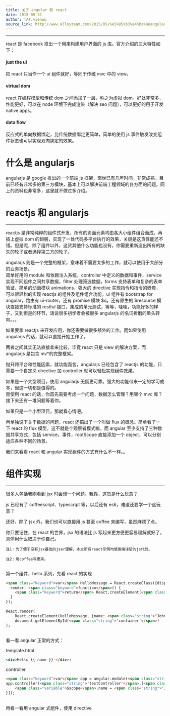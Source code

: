 ```yaml
---
title: 关于 angular 和 react
date: 2015-05-31
author: TAT.vienwu
source_link: http://www.alloyteam.com/2015/05/%e5%85%b3%e4%ba%8eangular%e5%92%8creact/
---
```


<!-- {% raw %} - for jekyll -->

* * *

react 是 facebook 推出一个用来构建用户界面的 js 库。官方介绍的三大特性如下：

#### just the ui

把 react 只当作一个 ui 组件就好，等同于传统 mvc 中的 view。

#### virtual dom

react 在编程模型和传统 dom 之间添加了一层，称之为虚拟 dom。好处非常多，性能更好，可以在 node 环境下完成渲染（解决 seo 问题），可以更好的用于开发 native apps。

#### data flow

反应式的单向数据绑定，比传统数据绑定更简单，简单的使用 js 事件触发改变组件状态也可以实现双向绑定的效果。

# 什么是 angularjs

angularjs 是 google 推出的一个前端 js 框架，面世已有几年时间，非常成熟，目前已经有非常多的第三方模块，基本上可以解决前端工程领域的各方面的问题。网上的资料也非常多，这里就不做过多介绍。

# reactjs 和 angularjs

* * *

reactjs 是非常纯粹的组件式开发，所有的页面元素均由各大小组件组合而成。再插上虚拟 dom 的翅膀，实现了一处代码多平台执行的效果，关键是这货性能还不错。但是呢，除了组件以外，这货其他什么功能也没有，你需要重新造出所有的缺失的轮子或者选择第三方的轮子。

angularjs 则是一个完整的框架，意味着不需要太多的工作，就可以使用于大部分的业务场景。  
简单好用的 module 和依赖注入系统，controller 中定义的数据和事件，service 实现不同组件之间共享数据，filter 处理筛选数据，forms 支持表单和复杂的表单验证，简单的动画模块 animations，强大的 directive 实现指令和指令的嵌套，可以很轻松的实现 reactjs 的组件及组件组合功能。ui 组件有 bootstrap for angular，路由有 ui-router，还有 promise 模块 $q，还有原生的 $resource 模块直接支持标准的 restful 接口，集成的单元测试，等等，哇哇，功能好多的样子，又到但是的环节，话说很多初学者会被很多 angularjs 的名词折磨的晕头转向。。。

如果要拿 reactjs 来开发应用，你还需要做很多额外的工作。而如果使用 angularjs 的话，就可以直接开始工作了。

两者之间其实无法直接拿来比较，毕竟 react 只是 view 的解决方案，而 angularjs 是包含 mv\*的完整框架。

抛开跨平台和性能因素，就功能而言，angularjs 已经包含了 reactjs 的功能，只需要一个自定义 directive 加 controller 就可以轻松实现组件效果。

如果是一个大型项目，使用 angularjs 无疑更可靠。强大的功能带来一定的学习成本，但这一切都是值得的。  
而使用 react 的话，你首先需要考虑一个问题，数据怎么管理？用哪个 mvc 库？接下来还有一堆问题等着你。

如果只是一个小型项目，那就看心情吧。

再单独说下关于数据的问题，react 还搞出了一个叫做 flux 的概念。简单看了一下 react 的 flux 模型，这不就是个观察者模式嘛。而 angular 至少支持了三种数据共享方式，包括 service，事件，rootScope 直接添加一个 object，可以分别适应各种不同的场景。

我们来看看 react 和 angular 实现组件的方式有什么不一样。。

# 组件实现

* * *

很多人包括我刚看到 jsx 时会想一个问题，我靠，这货是什么玩意？

js 已经有了 coffeescript、typescript 等，以后还有 es6，难道还要学一个这玩意？

还好，除了 jsx 外，我们也可以直接用 js 甚至 coffee 来编写，虽然麻烦了点。

你只要记住，在 react 的世界，jsx 的语法比 js 写起来更方便更容易理解就好了，具体用什么取决于你自己。

    注1：为了便于没有jsx基础的jser理解，本文所有react示例均使用编译后的js代码。
     
    注2：用coffee写更爽。
     

第一个组件，hello 系列，先看 react 的实现

```html
<span class="keyword">var</span> HelloMessage = React.createClass({displayName: <span class="string">"HelloMessage"</span>,
  render: <span class="keyword">function</span>() {
    <span class="keyword">return</span> React.createElement(<span class="string">"div"</span>, <span class="keyword">null</span>, <span class="string">"Hello "</span>, <span class="keyword">this</span>.props.name);
  }
});
 
React.render(
    React.createElement(HelloMessage, {name: <span class="string">"John"</span>}), 
    document.getElementById(<span class="string">'container'</span>)
);
 
```

看一看 angular 正常的方式：

template.html

```html
<div>Hello {{ name }} </div>;
```

controller

```html
<span class="keyword">var</span> app = angular.module(<span class="string">'app'</span>);
app.controller(<span class="string">'testController'</span>,[<span class="string">"$scope"</span>,<span class="keyword">function</span>(<span class="variable">$scope</span>){
    <span class="variable">$scope</span>.name = <span class="string">'John'</span>;
}]);
 
```

再看一看用 angular 式组件，使用 directive


<!-- {% endraw %} - for jekyll -->